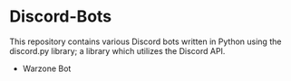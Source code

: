 # Discord-Bots
This repository contains various Discord bots written in Python using the discord.py library; a library which utilizes the Discord API.

- Warzone Bot
